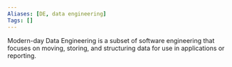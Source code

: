 ```yaml
---
Aliases: [DE, data engineering]
Tags: []
---
```


Modern-day Data Engineering is a subset of software engineering that focuses on moving, storing, and structuring data for use in applications or reporting.